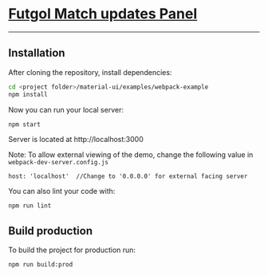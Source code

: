 # [Futgol Match updates Panel](https://github.com/IvanEscamilla/Frontend_matchupdatesQC)
-----------

## Installation

After cloning the repository, install dependencies:
```sh
cd <project folder>/material-ui/examples/webpack-example
npm install
```

Now you can run your local server:
```sh
npm start
```
Server is located at http://localhost:3000

Note: To allow external viewing of the demo, change the following value in `webpack-dev-server.config.js`

```
host: 'localhost'  //Change to '0.0.0.0' for external facing server
```

You can also lint your code with:

```sh
npm run lint
```
## Build production

To build the project for production run:

```sh
npm run build:prod
```